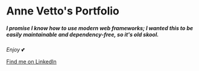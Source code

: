 # Anne Vetto's Portfolio

##### I promise I know how to use modern web frameworks; I wanted this to be easily maintainable and dependency-free, so it's old skool.

*Enjoy* :two_hearts:

[Find me on LinkedIn](https://www.linkedin.com/in/annepvetto/)
